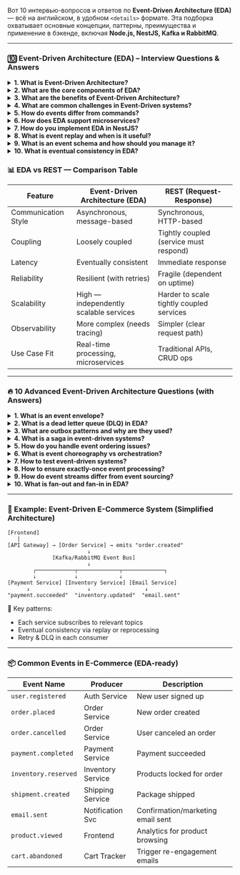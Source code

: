 Вот 10 интервью-вопросов и ответов по **Event-Driven Architecture (EDA)** — всё на английском, в удобном `<details>` формате. Эта подборка охватывает основные концепции, паттерны, преимущества и применение в бэкенде, включая **Node.js, NestJS, Kafka и RabbitMQ**.

---

### 🔟 Event-Driven Architecture (EDA) – Interview Questions & Answers

<details><summary><b>1. What is Event-Driven Architecture?</b></summary>

**Event-Driven Architecture (EDA)** is a design pattern in which services or components **communicate through events**.

- **Producer** emits an event (e.g., `OrderCreated`)
- **Consumers** listen and react asynchronously
- Events are typically **immutable facts** about something that happened

EDA enables **loose coupling** and high scalability.

</details>

<details><summary><b>2. What are the core components of EDA?</b></summary>

1. **Event Producer**: Sends out events (e.g., Order Service emits `order.created`)
2. **Event Consumer**: Listens and reacts (e.g., Billing Service processes payment)
3. **Event Broker**: Transports events (e.g., Kafka, RabbitMQ, NATS)

Events are often JSON objects with metadata like `type`, `timestamp`, and `payload`.

</details>

<details><summary><b>3. What are the benefits of Event-Driven Architecture?</b></summary>

- **Loose coupling** of components
- Supports **asynchronous workflows**
- Enables **scalability and resilience**
- Promotes **modularity and flexibility**
- Ideal for **microservices** and **real-time** applications

</details>

<details><summary><b>4. What are common challenges in Event-Driven systems?</b></summary>

- **Debugging** becomes harder (asynchronous flow)
- **Event ordering and duplication**
- **Event schema versioning**
- **Eventually consistent state**
- Need for **monitoring and observability**

</details>

<details><summary><b>5. How do events differ from commands?</b></summary>

| Concept     | Event                           | Command                          |
|-------------|----------------------------------|-----------------------------------|
| Purpose     | Notify that something happened   | Request that something happens   |
| Direction   | Broadcast (one-to-many)          | Directed (one-to-one)            |
| Coupling    | Decoupled from outcome           | Expect response or side effect   |
| Examples    | `UserRegistered`                 | `RegisterUserCommand`            |

</details>

<details><summary><b>6. How does EDA support microservices?</b></summary>

EDA lets microservices:
- Communicate without direct dependencies
- React to each other’s events (e.g., via Kafka topics)
- Scale independently
- Maintain **eventual consistency** through local data and event syncing

Each service owns its state and subscribes to events it cares about.

</details>

<details><summary><b>7. How do you implement EDA in NestJS?</b></summary>

NestJS offers `@nestjs/microservices` module for EDA using:
- **Kafka**, **RabbitMQ**, **NATS**, etc.

Example with Kafka:
```ts
@MessagePattern('user.created')
handleUserCreated(@Payload() data) {
  // react to event
}
```

Emit event:
```ts
kafkaClient.emit('user.created', { userId: 123 });
```

</details>

<details><summary><b>8. What is event replay and when is it useful?</b></summary>

**Event replay** is the ability to **reprocess past events** to:
- Rebuild read models (in CQRS)
- Debug or recover corrupted state
- Load historical data into new consumers

Kafka supports replay by resetting **consumer offsets**.

</details>

<details><summary><b>9. What is an event schema and how should you manage it?</b></summary>

An **event schema** defines the structure of the event (e.g., fields, types).

To manage schemas:
- Use **JSON Schema**, **Avro**, or **Protobuf**
- Store versions centrally (e.g., **Schema Registry**)
- Ensure **backward/forward compatibility** during evolution

</details>

<details><summary><b>10. What is eventual consistency in EDA?</b></summary>

Since services process events asynchronously, data may not be instantly consistent.

Example:
- `OrderCreated` emitted
- `InventoryService` and `ShippingService` update at different times

Each service reaches consistency **eventually**, not immediately. Your system must **tolerate lag** and **duplicate events**.

</details>

### 📊 EDA vs REST — Comparison Table

| Feature                  | Event-Driven Architecture (EDA)         | REST (Request-Response)         |
|--------------------------|-----------------------------------------|----------------------------------|
| Communication Style      | Asynchronous, message-based             | Synchronous, HTTP-based         |
| Coupling                 | Loosely coupled                         | Tightly coupled (service must respond) |
| Latency                 | Eventually consistent                    | Immediate response               |
| Reliability              | Resilient (with retries)                | Fragile (dependent on uptime)    |
| Scalability              | High — independently scalable services | Harder to scale tightly coupled services |
| Observability            | More complex (needs tracing)            | Simpler (clear request path)     |
| Use Case Fit             | Real-time processing, microservices     | Traditional APIs, CRUD ops       |

---

### 🔥 10 Advanced Event-Driven Architecture Questions (with Answers)

<details><summary><b>1. What is an event envelope?</b></summary>

An **event envelope** wraps the actual payload and includes metadata like:
- `eventId`
- `eventType`
- `timestamp`
- `version`
- `sourceService`

It standardizes event formats across producers/consumers.

</details>

<details><summary><b>2. What is a dead letter queue (DLQ) in EDA?</b></summary>

A **DLQ** captures events that:
- Failed processing after max retries
- Had malformed data or triggered exceptions

Consumers can later inspect or reprocess them manually or with automation.

</details>

<details><summary><b>3. What are outbox patterns and why are they used?</b></summary>

**Outbox Pattern** ensures reliable event publishing by:
- Writing events to an **"outbox" table** in the same DB transaction
- A background service reads from it and sends events to Kafka/RabbitMQ

It solves the **dual-write problem** (writing to DB and broker in sync).

</details>

<details><summary><b>4. What is a saga in event-driven systems?</b></summary>

A **saga** is a long-running transaction split across multiple services, coordinated via **events**.

Each step listens for an event and emits a new one. If a step fails, a **compensating action** is triggered.

Used for workflows like: `PlaceOrder → ReserveInventory → ChargePayment → Ship`.

</details>

<details><summary><b>5. How do you handle event ordering issues?</b></summary>

- Use **partitioning keys** to route related events to the same partition (Kafka)
- Add **version numbers** or timestamps to detect out-of-order processing
- Keep processing **idempotent** and tolerant to reordering

</details>

<details><summary><b>6. What is event choreography vs orchestration?</b></summary>

- **Choreography**: Services **react to events**, no central controller
- **Orchestration**: A **coordinator** service triggers actions via events or commands

Choreography = decentralized logic  
Orchestration = centralized control

</details>

<details><summary><b>7. How to test event-driven systems?</b></summary>

- **Unit test** event handlers in isolation
- Use **contract testing** for event formats
- Create **integration tests** with in-memory brokers (or Testcontainers)
- Monitor consumer **lag and failures** in production

</details>

<details><summary><b>8. How to ensure exactly-once event processing?</b></summary>

- Use **idempotent consumers** (e.g., store processed event IDs)
- Enable **Kafka’s transactional mode** (`enable.idempotence`)
- Deduplicate based on `eventId` in payload

</details>

<details><summary><b>9. How do event streams differ from event sourcing?</b></summary>

- **Event streams** = transport of events between services (EDA)
- **Event sourcing** = persistence of state as a sequence of domain events

You can stream events **without** using event sourcing.

</details>

<details><summary><b>10. What is fan-out and fan-in in EDA?</b></summary>

- **Fan-out**: One event triggers **multiple** consumers (e.g., `UserSignedUp` → Email, Analytics, CRM)
- **Fan-in**: Multiple events converge into **one handler** (e.g., `payment.received` + `order.confirmed` → `ship.order`)

</details>

---

### 🧩 Example: Event-Driven E-Commerce System (Simplified Architecture)

```plaintext
[Frontend]
   |
[API Gateway] → [Order Service] → emits "order.created"
                         ↓
              [Kafka/RabbitMQ Event Bus]
                         ↓
        ┌────────────┬─────────────┬─────────────┐
        ↓            ↓             ↓
[Payment Service] [Inventory Service] [Email Service]
      ↓                  ↓                 ↓
"payment.succeeded"  "inventory.updated"  "email.sent"
```

🧠 Key patterns:
- Each service subscribes to relevant topics
- Eventual consistency via replay or reprocessing
- Retry & DLQ in each consumer

---

### 📦 Common Events in E-Commerce (EDA-ready)

| Event Name              | Producer         | Description                                 |
|-------------------------|------------------|---------------------------------------------|
| `user.registered`       | Auth Service      | New user signed up                          |
| `order.placed`          | Order Service     | New order created                           |
| `order.cancelled`       | Order Service     | User canceled an order                      |
| `payment.completed`     | Payment Service   | Payment succeeded                           |
| `inventory.reserved`    | Inventory Service | Products locked for order                   |
| `shipment.created`      | Shipping Service  | Package shipped                             |
| `email.sent`            | Notification Svc  | Confirmation/marketing email sent           |
| `product.viewed`        | Frontend          | Analytics for product browsing              |
| `cart.abandoned`        | Cart Tracker      | Trigger re-engagement emails                |
